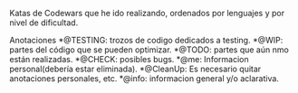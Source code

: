 Katas de Codewars que he ido realizando, ordenados por lenguajes y por nivel de dificultad.

Anotaciones
*@TESTING: trozos de codigo dedicados a testing.
*@WIP: partes del código que se pueden optimizar.
*@TODO: partes que aún nmo están realizadas.
*@CHECK: posibles bugs.
*@me: Informacion personal(debería estar eliminada).
*@CleanUp: Es necesario quitar anotaciones personales, etc.
*@info: informacion general y/o aclarativa.